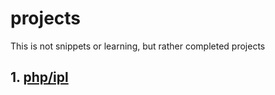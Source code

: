 # projects
This is not snippets or learning, but rather completed projects

## 1. [php/ipl](php/ipl)
